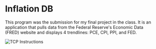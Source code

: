 # Inflation DB

This program was the submission for my final project in the class. It is an application that pulls data from the Federal Reserve's Economic Data (FRED) website and displays 4 trendlines: PCE, CPI, PPI, and FED.

![TCP Instructions](https://github.com/coleternes/gifs/blob/main/cpsc408/inflation.gif)
